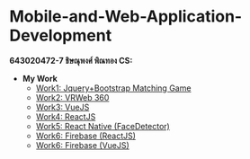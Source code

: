 # Mobile-and-Web-Application-Development

**643020472-7 ชิษณุพงศ์ พิณทอง CS:**
  
  - **My Work**
    - [Work1: Jquery+Bootstrap Matching Game](https://chisanupong45.github.io/Mobile-and-Web-Application-Development/work1/)
    - [Work2: VRWeb 360 ](https://chisanupong45.github.io/Mobile-and-Web-Application-Development/work2/)
    - [Work3: VueJS ](https://chisanupong45.github.io/Mobile-and-Web-Application-Development/work3/)
    - [Work4: ReactJS ](https://chisanupong45.github.io/Mobile-and-Web-Application-Development/work4/)
    - [Work5: React Native (FaceDetector) ](https://chisanupong45.github.io/Mobile-and-Web-Application-Development/work5/)
    - [Work6: Firebase (ReactJS) ](https://chisanupong45.github.io/Mobile-and-Web-Application-Development/work6_react/)
    - [Work6: Firebase (VueJS) ](https://chisanupong45.github.io/Mobile-and-Web-Application-Development/work6_vue/)
